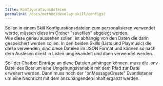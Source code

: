 ```yaml
---
title: Konfigurationsdateien
permalink: /docs/method/develop-skill/configs/
---
```


Sollen in einem Skill Konfigurationsdateien zum personalisieren verwendet werde, müssen diese im Ordner "savefiles" abgelegt werden.  
Wie diese genau aussehen sollen, ist abhängig von den Daten die darin gespeichert werden sollen. In den beiden Skills (Lists und Playmusic) die diese verwenden, sind diese Dateien im JSON Format und können so nach dem Auslesen direkt in Listen umgewandelt und dann verwendet werden.  

Soll der Chatbot Einträge an diese Dateien anhängen können, muss die .env Datei des Bots um eine Umgebungsvariable mit dem Pfad zur Datei erweitert werden. Dann muss noch der "onMessageCreate" Eventlistener um eine Nachricht mit dem anzuhängenden Inhalt ergänzt werden. 